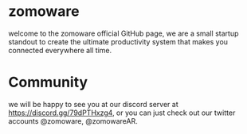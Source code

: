 # zomoware

welcome to the zomoware official GitHub page, we are a small startup standout to create
the ultimate productivity system that makes you connected everywhere all time.

# Community

we will be happy to see you at our discord server at https://discord.gg/79dPTHxzg4,
or you can just check out our twitter accounts @zomoware, @zomowareAR.
